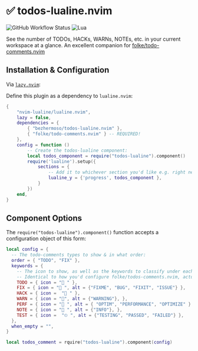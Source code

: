 # ✅ todos-lualine.nvim

![GitHub Workflow Status](https://img.shields.io/github/actions/workflow/status/ellisonleao/nvim-plugin-template/lint-test.yml?branch=main&style=for-the-badge)
![Lua](https://img.shields.io/badge/Made%20with%20Lua-blueviolet.svg?style=for-the-badge&logo=lua)

See the number of TODOs, HACKs, WARNs, NOTEs, etc. in your current workspace at a glance. An excellent companion for [folke/todo-comments.nvim](https://github.com/folke/todo-comments.nvim)

## Installation & Configuration

Via [`lazy.nvim`](https://github.com/folke/lazy.nvim):

Define this plugin as a dependency to `lualine.nvim`:

```lua
{
    "nvim-lualine/lualine.nvim",
    lazy = false,
    dependencies = {
        { "bezhermoso/todos-lualine.nvim" },
        { "folke/todo-comments.nvim" } -- REQUIRED!
    },
    config = function ()
        -- Create the todos-lualine component:
        local todos_component = require("todos-lualine").component()
        require('lualine').setup({
            sections = {
                -- Add it to whichever section you'd like e.g. right next to "progress" on the right:
                lualine_y = {'progress', todos_component },
            }
        })
    end,
}
```

## Component Options

The `require("todos-lualine").component()` function accepts a configuration object of this form:

```lua
local config = {
  -- The todo-comments types to show & in what order:
  order = { "TODO", "FIX" },
  keywords = {
    -- The icon to show, as well as the keywords to classify under each todo-comments types.
    -- Identical to how you'd configure folke/todos-comments.nvim, actually.
    TODO = { icon = " " },
    FIX = { icon = " ", alt = {"FIXME", "BUG", "FIXIT", "ISSUE"} },
    HACK = { icon =  " " },
    WARN = { icon = "", alt = {"WARNING"}, },
    PERF = { icon = " ", alt = { "OPTIM", "PERFORMANCE", "OPTIMIZE" } },
    NOTE = { icon = " ", alt = {"INFO"}, },
    TEST = { icon =  "⏲ ", alt = {"TESTING", "PASSED", "FAILED"} },
  },
  when_empty = "",
}

local todos_comment = rquire("todos-lualine").component(config)
```
